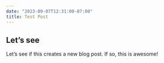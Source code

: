 ```yaml
---
date: "2023-09-07T12:31:00-07:00"
title: Test Post
---
```


## Let’s see
Let’s see if this creates a new blog post. If so, this is awesome!